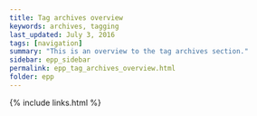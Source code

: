 ```yaml
---
title: Tag archives overview
keywords: archives, tagging
last_updated: July 3, 2016
tags: [navigation]
summary: "This is an overview to the tag archives section."
sidebar: epp_sidebar
permalink: epp_tag_archives_overview.html
folder: epp
---
```


{% include links.html %}
